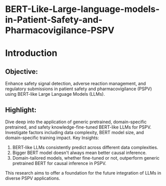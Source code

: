 # BERT-Like-Large-language-models-in-Patient-Safety-and-Pharmacovigilance-PSPV

# Introduction

## Objective: 
Enhance safety signal detection, adverse reaction management, and regulatory submissions in patient safety and pharmacovigilance (PSPV) using BERT-like Large Language Models (LLMs).
## Highlight:
Dive deep into the application of generic pretrained, domain-specific pretrained, and safety knowledge-fine-tuned BERT-like LLMs for PSPV.
Investigate factors including data complexity, BERT model size, and domain-specific training impact.
Key Insights:
1. BERT-like LLMs consistently predict across different data complexities.
2. Bigger BERT model doesn't always mean better causal inference.
3. Domain-tailored models, whether fine-tuned or not, outperform generic pretrained BERT for causal inference in PSPV.

This research aims to offer a foundation for the future integration of LLMs in diverse PSPV applications.
